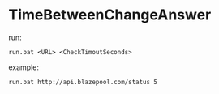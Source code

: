 # TimeBetweenChangeAnswer

run:

`run.bat <URL> <CheckTimoutSeconds>`

example:

`run.bat http://api.blazepool.com/status 5`
